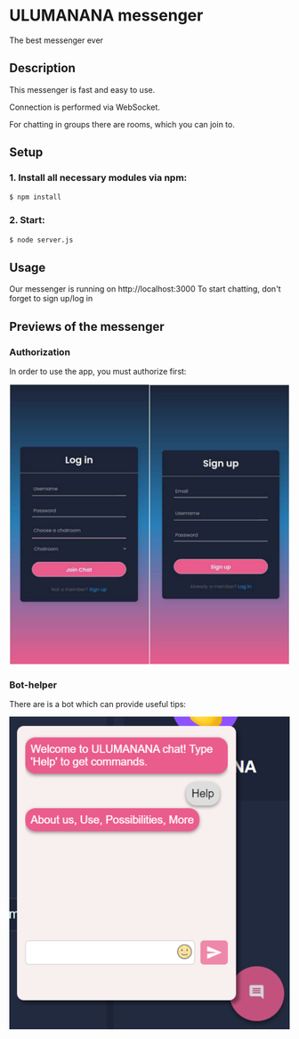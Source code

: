 # ULUMANANA messenger
The best messenger ever

## Description
This messenger is fast and easy to use. 

Connection is performed via WebSocket.

For chatting in groups there are rooms, which you can join to. 

## Setup

### 1. Install all necessary modules via npm:
```bash
$ npm install
```

### 2. Start:
```bash
$ node server.js
```
## Usage
Our messenger is running on http://localhost:3000
To start chatting, don't forget to sign up/log in

## Previews of the messenger

### Authorization 

In order to use the app, you must authorize first: 

 ![alt text](https://github.com/julikss/messenger/blob/master/img/log.jpg?raw=true)

### Bot-helper

There are is a bot which can provide useful tips:

 ![alt text](https://github.com/julikss/messenger/blob/master/img/bot.png?raw=true)
